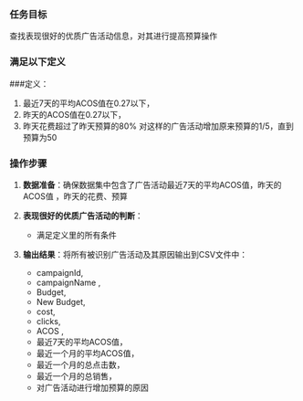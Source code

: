 ### 任务目标
查找表现很好的优质广告活动信息，对其进行提高预算操作

### 满足以下定义

###定义：
1. 最近7天的平均ACOS值在0.27以下，
2. 昨天的ACOS值在0.27以下，
3. 昨天花费超过了昨天预算的80%
对这样的广告活动增加原来预算的1/5，直到预算为50

### 操作步骤
1. **数据准备**：确保数据集中包含了广告活动最近7天的平均ACOS值，昨天的ACOS值
，昨天的花费、预算

2. **表现很好的优质广告活动的判断**：
   - 满足定义里的所有条件

3. **输出结果**：将所有被识别广告活动及其原因输出到CSV文件中：
   - campaignId,
   - campaignName ,
   - Budget,
   - New Budget,
   - cost,
   - clicks,
   - ACOS ,
   - 最近7天的平均ACOS值，
   - 最近一个月的平均ACOS值，
   - 最近一个月的总点击数，
   - 最近一个月的总销售，
   - 对广告活动进行增加预算的原因
